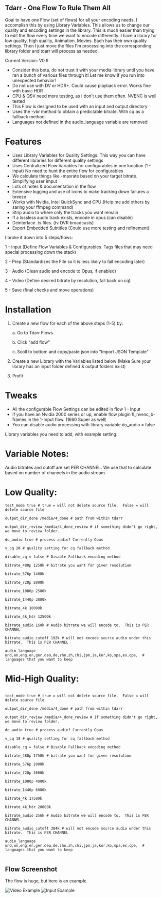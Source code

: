 ## Tdarr - One Flow To Rule Them All

Goal to have one Flow (set of flows) for all your encoding needs.
I accomplish this by using Library Variables.  This allows us to change our quality and encoding settings in the library.  This is much easier than trying to edit the flow every time we want to encode differently.
I have a library for low quality, high quality, Animation, Movies.  Each has their own quality settings.  Then I just move the files I'm processing into the corresponding library folder and tdarr will process as needed.

Current Version:
V0.9

- Consider this beta, do not trust it with your media library until you have ran a bunch of various files through it!  Let me know if you run into unexpected behavior!
- Do not use with DV or HDR+.  Could cause playback error.  Works fine with basic HDR
- CPU & QSV need more testing, as I don't use them often.  NVENC is well tested
- This Flow is designed to be used with an input and output directory
- Uses the -vbr method to obtain a predictable bitrate.  With cq as a fallback method.
- Languages not defined in the audio_language variable are removed

# Features
- Uses Library Variables for Quality Settings. This way you can have different libraries for different quality settings
- Uses Centralized Flow Variables for configurables in one location (1 - Input) No need to hunt the entire flow for configurables
- We calculate things like -maxrate based on your target bitrate. Simplifying user imput
- Lots of notes & documentation in the flow
- Extensive logging and use of icons to make tracking down failures a breeze
- Works with Nvidia, Intel QuickSync and CPU (Help me add others by saring your ffmpeg command)
- Strip audio to where only the tracks you want remain
- If a lossless audio track exists, encode in opus (can disable)
- Deinterlace .ts files. (tv DVR broadcasts)
- Export Embedded Subtitles (Could use more testing and refinement)

  

I broke it down into 5 steps/flows:

1 - Input (Define Flow Variables & Configurables.  Tags files that may need special processing down the stack)

2 - Prep (Standardizes the File so it is less likely to fail encoding later)

3 - Audio (Clean audio and encode to Opus, if enabled)

4 - Video (Define desired bitrate by resolution, fall back on cq)

5 - Save (final checks and move operations)

# Installation
1. Create a new flow for each of the above steps (1-5) by:
   
    a. Go to Tdarr Flows

    b. Click "add flow"

    c. Scoll to bottom and copy/paste json into "Import JSON Template" 

3. Create a new Library with the Variables listed below (Make Sure your library has an input folder defined & output folders exist)
4. Profit

# Tweaks
- All the configurable Flow Settings can be edited in flow 1 - Input
- If you have an Nvidia 2000 series or up, enable flow plugin fl_nvenc_b-frames in the 1-Input flow. (1660 Super as well)
- You can disable audio processing with library variable do_audio = false

Library variables you need to add, with example setting:

# Variable Notes:
Audio bitrates and cutoff are set PER CHANNEL.  We use that to calculate based on number of channels in the audio stream.

# Low Quality:
```
test_mode true # true = will not delete source file.  False = will delete source file

output_dir_done /media/4_done # path from within tdarr

output_dir_review /media/4_done_review # if something didn't go right, we move to review folder.

do_audio true # process audio? Currently Opus

v_cq 20 # quality setting for cq fallback method

disable_cq = false # Disable Fallback encoding method

bitrate_480p 1250k # bitrate you want for given resolution

bitrate_576p 1400k

bitrate_720p 2000k

bitrate_1080p 2500k

bitrate_1440p 3800k

bitrate_4k 10000k

bitrate_4k_hdr 12500k

bitrate_audio 160k # Audio bitrate we will encode to.  This is PER CHANNEL

bitrate_audio_cutoff 192k # will not encode source audio under this bitrate.  This is PER CHANNEL

audio_language und,un,eng,en,ger,deu,de,zho,zh,chi,jpn,ja,kor,ko,spa,es,cpe,  # languages that you want to keep

```

# Mid-High Quality:

```

test_mode true # true = will not delete source file.  False = will delete source file

output_dir_done /media/4_done # path from within tdarr

output_dir_review /media/4_done_review # if something didn't go right, we move to review folder.

do_audio true # process audio? Currently Opus

v_cq 18 # quality setting for cq fallback method

disable_cq = false # Disable Fallback encoding method

bitrate_480p 1750k # bitrate you want for given resolution

bitrate_576p 2000k

bitrate_720p 3000k

bitrate_1080p 4000k

bitrate_1440p 6000k

bitrate_4k 17500k

bitrate_4k_hdr 20000k

bitrate_audio 256k # Audio bitrate we will encode to.  This is PER CHANNEL

bitrate_audio_cutoff 384k # will not encode source audio under this bitrate.  This is PER CHANNEL

audio_language und,un,eng,en,ger,deu,de,zho,zh,chi,jpn,ja,kor,ko,spa,es,cpe,  # languages that you want to keep


```

## Flow Screenshot
The flow is huge, but here is an example.

![Video Example](https://github.com/samssausages/tdarr/blob/80ee7f3c63ab8f017eefac86c9a25f7f101f129a/video_example.png)
![Input Example](https://github.com/samssausages/tdarr/blob/80ee7f3c63ab8f017eefac86c9a25f7f101f129a/input_example.png)

